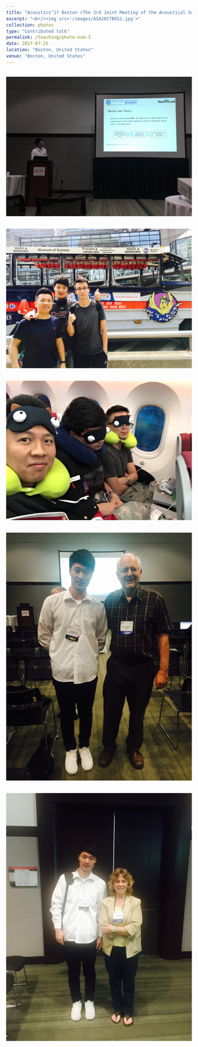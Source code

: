 ```yaml
---
title: "Acoustics’17 Boston (The 3rd Joint Meeting of the Acoustical Society of America and the European Acoustics Association)"
excerpt: "<br/><img src='/images/ASA2017BOS1.jpg'>"
collection: photos
type: "Contributed talk"
permalink: /teaching/photo-num-3
date: 2017-07-25
location: "Boston, United States"
venue: "Boston, United States"
---
```


<br/><img src='/images/ASA2017BOS1.jpg'>

<br/><img src='/images/ASA2017BOS2.jpg'>

<br/><img src='/images/ASA2017BOS3.jpg'>

<br/><img src='/images/ASA2017BOS4.jpg'>

<br/><img src='/images/ASA2017BOS5.jpg'>


